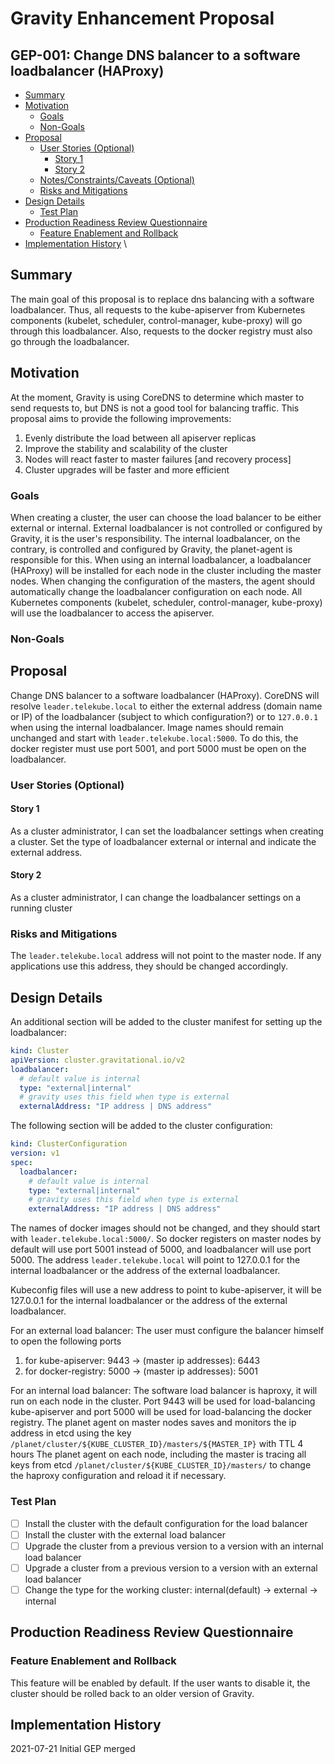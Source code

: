 # Gravity Enhancement Proposal

## GEP-001: Change DNS balancer to a software loadbalancer (HAProxy)

<!-- toc -->
- [Summary](#summary)
- [Motivation](#motivation)
    - [Goals](#goals)
    - [Non-Goals](#non-goals)
- [Proposal](#proposal)
    - [User Stories (Optional)](#user-stories-optional)
        - [Story 1](#story-1)
        - [Story 2](#story-2)
    - [Notes/Constraints/Caveats (Optional)](#notesconstraintscaveats-optional)
    - [Risks and Mitigations](#risks-and-mitigations)
- [Design Details](#design-details)
    - [Test Plan](#test-plan)
- [Production Readiness Review Questionnaire](#production-readiness-review-questionnaire)
    - [Feature Enablement and Rollback](#feature-enablement-and-rollback)
- [Implementation History](#implementation-history)
\
<!-- /toc -->

## Summary
The main goal of this proposal is to replace dns balancing with a software loadbalancer.
Thus, all requests to the kube-apiserver from Kubernetes components (kubelet, scheduler, control-manager, kube-proxy)
will go through this loadbalancer. Also, requests to the docker registry must also go through the loadbalancer.

## Motivation
At the moment, Gravity is using CoreDNS to determine which master to send requests to,
but DNS is not a good tool for balancing traffic.
This proposal aims to provide the following improvements:
  1. Evenly distribute the load between all apiserver replicas
  1. Improve the stability and scalability of the cluster
  1. Nodes will react faster to master failures [and recovery process]
  1. Cluster upgrades will be faster and more efficient

### Goals
When creating a cluster, the user can choose the load balancer to be either external or internal.
External loadbalancer is not controlled or configured by Gravity, it is the user's responsibility.
The internal loadbalancer, on the contrary, is controlled and configured by Gravity, the planet-agent is responsible for this.
When using an internal loadbalancer, a loadbalancer (HAProxy) will be installed for each node in the cluster including the master nodes.
When changing the configuration of the masters, the agent should automatically change the loadbalancer configuration on each node.
All Kubernetes components (kubelet, scheduler, control-manager, kube-proxy) will use the loadbalancer to access the apiserver.

### Non-Goals

## Proposal
Change DNS balancer to a software loadbalancer (HAProxy).
CoreDNS will resolve `leader.telekube.local` to either the external address (domain name or IP) of the loadbalancer (subject to which configuration?) or to `127.0.0.1` when using the internal loadbalancer.
Image names should remain unchanged and start with `leader.telekube.local:5000`.
To do this, the docker register must use port 5001, and port 5000 must be open on the loadbalancer.

### User Stories (Optional)
#### Story 1
As a cluster administrator, I can set the loadbalancer settings when creating a cluster. Set the type of loadbalancer external or internal and indicate the external address.
#### Story 2
As a cluster administrator, I can change the loadbalancer settings on a running cluster

### Risks and Mitigations
The `leader.telekube.local` address will not point to the master node.
If any applications use this address, they should be changed accordingly.

## Design Details
An additional section will be added to the cluster manifest for setting up the loadbalancer:
```yaml
kind: Cluster
apiVersion: cluster.gravitational.io/v2
loadbalancer:
  # default value is internal
  type: "external|internal"
  # gravity uses this field when type is external
  externalAddress: "IP address | DNS address"
```
The following section will be added to the cluster configuration:
```yaml
kind: ClusterConfiguration
version: v1
spec:
  loadbalancer:
    # default value is internal
    type: "external|internal"
    # gravity uses this field when type is external
    externalAddress: "IP address | DNS address"
```
The names of docker images should not be changed, and they should start with `leader.telekube.local:5000/`. 
So docker registers on master nodes by default will use port 5001 instead of 5000, 
and loadbalancer will use port 5000. The address `leader.telekube.local` will point to 127.0.0.1 
for the internal loadbalancer or the address of the external loadbalancer.

Kubeconfig files will use a new address to point to kube-apiserver, it will be 127.0.0.1 for the internal loadbalancer or the address of the external loadbalancer.

For an external load balancer:
The user must configure the balancer himself to open the following ports
  1. for kube-apiserver: 9443 -> (master ip addresses): 6443
  1. for docker-registry: 5000 -> (master ip addresses): 5001

For an internal load balancer:
The software load balancer is haproxy, it will run on each node in the cluster.
Port 9443 will be used for load-balancing kube-apiserver and port 5000 will be used for load-balancing the docker registry.
The planet agent on master nodes saves and monitors the ip address in etcd using the key `/planet/cluster/${KUBE_CLUSTER_ID}/masters/${MASTER_IP}` with TTL 4 hours
The planet agent on each node, including the master is tracing all keys 
from etcd `/planet/cluster/${KUBE_CLUSTER_ID}/masters/` to change the haproxy configuration and reload it if necessary.

### Test Plan
- [ ] Install the cluster with the default configuration for the load balancer
- [ ] Install the cluster with the external load balancer
- [ ] Upgrade the cluster from a previous version to a version with an internal load balancer
- [ ] Upgrade a cluster from a previous version to a version with an external load balancer
- [ ] Change the type for the working cluster: internal(default) -> external -> internal

## Production Readiness Review Questionnaire
### Feature Enablement and Rollback
This feature will be enabled by default.
If the user wants to disable it, the cluster should be rolled back to an older version of Gravity.

## Implementation History
2021-07-21 Initial GEP merged
